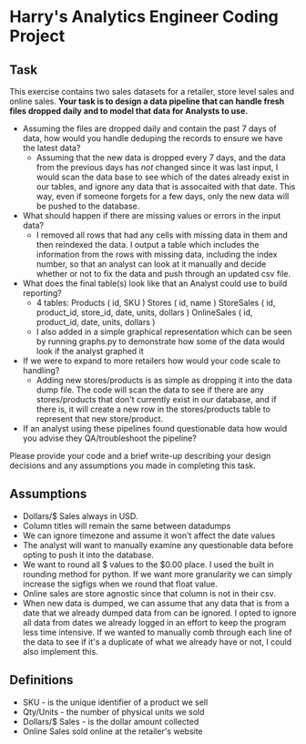 # Harry's Analytics Engineer Coding Project

## Task

This exercise contains two sales datasets for a retailer, store level sales and online sales. **Your
task is to design a data pipeline that can handle fresh files dropped daily and to model that data
for Analysts to use.**

- Assuming the files are dropped daily and contain the past 7 days of data, how would you handle deduping the records to ensure we have the latest data?
    - Assuming that the new data is dropped every 7 days, and the data from the previous days has *not* changed since it was last input, I would scan the data base to see which of the dates already exist in our tables, and ignore any data that is assocaited with that date. This way, even if someone forgets for a few days, only the new data will be pushed to the database.
- What should happen if there are missing values or errors in the input data?
    - I removed all rows that had any cells with missing data in them and then reindexed the data. I output a table which includes the information from the rows with missing data, including the index number, so that an analyst can look at it manually and decide whether or not to fix the data and push through an updated csv file.
- What does the final table(s) look like that an Analyst could use to build reporting?
    - 4 tables:
        Products (
                    id,
                    SKU
                )
        Stores (
                    id,
                    name
                )
        StoreSales (
                    id,
                    product_id,
                    store_id,
                    date,
                    units,
                    dollars
                )
        OnlineSales (
                    id,
                    product_id,
                    date,
                    units,
                    dollars
                )
    - I also added in a simple graphical representation which can be seen by running graphs.py to demonstrate how some of the data would look if the analyst graphed it
- If we were to expand to more retailers how would your code scale to handling?
    - Adding new stores/products is as simple as dropping it into the data dump file. The code will scan the data to see if there are any stores/products that don't currently exist in our database, and if there is, it will create a new row in the stores/products table to represent that new store/product.
- If an analyst using these pipelines found questionable data how would you advise they QA/troubleshoot the pipeline?

Please provide your code and a brief write-up describing your design decisions and any
assumptions you made in completing this task.

## Assumptions
- Dollars/$ Sales always in USD.
- Column titles will remain the same between datadumps
- We can ignore timezone and assume it won't affect the date values
- The analyst will want to manually examine any questionable data before opting to push it into the database.
- We want to round all $ values to the $0.00 place. I used the built in rounding method for python. If we want more granularity we can simply increase the sigfigs when we round that float value.
- Online sales are store agnostic since that column is not in their csv.
- When new data is dumped, we can assume that any data that is from a date that we already dumped data from can be ignored. I opted to ignore all data from dates we already logged in an effort to keep the program less time intensive. If we wanted to manually comb through each line of the data to see if it's a duplicate of what we already have or not, I could also implement this.

## Definitions

- SKU - is the unique identifier of a product we sell
- Qty/Units - the number of physical units we sold
- Dollars/$ Sales - is the dollar amount collected
- Online Sales sold online at the retailer's website

